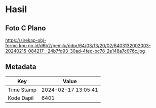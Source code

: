 # Hasil

## Foto C Plano

https://sirekap-obj-formc.kpu.go.id/d6b2/pemilu/pdpr/64/03/13/20/02/6403132002003-20240215-084217--24b7fd93-30ad-4fed-bc78-2e148a7c076c.jpg


## Metadata

| Key        | Value               |
| ---------- | ------------------- |
| Time Stamp | 2024-02-17 13:05:41 |
| Kode Dapil | 6401                |



